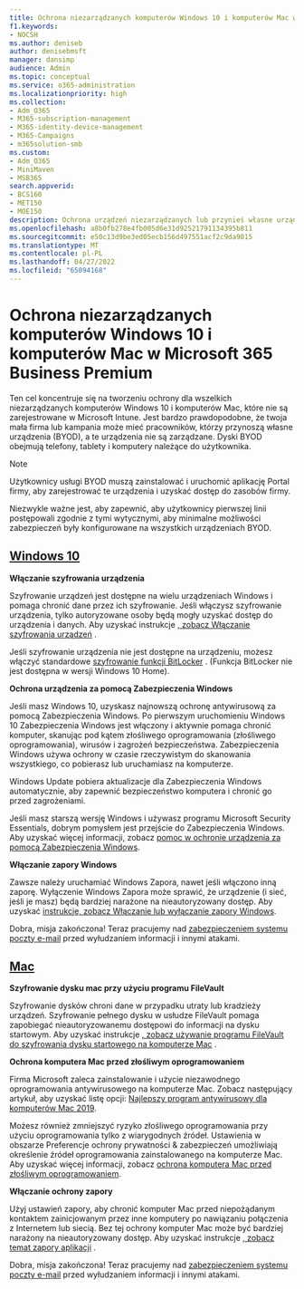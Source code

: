 ```yaml
---
title: Ochrona niezarządzanych komputerów Windows 10 i komputerów Mac w Microsoft 365 Business Premium
f1.keywords:
- NOCSH
ms.author: deniseb
author: denisebmsft
manager: dansimp
audience: Admin
ms.topic: conceptual
ms.service: o365-administration
ms.localizationpriority: high
ms.collection:
- Adm_O365
- M365-subscription-management
- M365-identity-device-management
- M365-Campaigns
- m365solution-smb
ms.custom:
- Adm_O365
- MiniMaven
- MSB365
search.appverid:
- BCS160
- MET150
- MOE150
description: Ochrona urządzeń niezarządzanych lub przynieś własne urządzenia (BYOD) przed cyberatakami za pomocą Microsoft 365 Business Premium. Jak skonfigurować cyberbezpieczeństwo dla komputerów Windows i komputerów Mac.
ms.openlocfilehash: a8b0fb278e4fb005d6e31d92521791134395b811
ms.sourcegitcommit: e50c13d9be3ed05ecb156d497551acf2c9da9015
ms.translationtype: MT
ms.contentlocale: pl-PL
ms.lasthandoff: 04/27/2022
ms.locfileid: "65094168"
---
```

# <a name="protect-unmanaged-windows-10-pcs-and-macs-in-microsoft-365-business-premium"></a>Ochrona niezarządzanych komputerów Windows 10 i komputerów Mac w Microsoft 365 Business Premium

Ten cel koncentruje się na tworzeniu ochrony dla wszelkich niezarządzanych komputerów Windows 10 i komputerów Mac, które nie są zarejestrowane w Microsoft Intune. Jest bardzo prawdopodobne, że twoja mała firma lub kampania może mieć pracowników, którzy przynoszą własne urządzenia (BYOD), a te urządzenia nie są zarządzane. Dyski BYOD obejmują telefony, tablety i komputery należące do użytkownika. 

>[!NOTE]
>Użytkownicy usługi BYOD muszą zainstalować i uruchomić aplikację Portal firmy, aby zarejestrować te urządzenia i uzyskać dostęp do zasobów firmy.

Niezwykle ważne jest, aby zapewnić, aby użytkownicy pierwszej linii postępowali zgodnie z tymi wytycznymi, aby minimalne możliwości zabezpieczeń były konfigurowane na wszystkich urządzeniach BYOD.

## <a name="windows-10"></a>[Windows 10](#tab/Windows10)

**Włączanie szyfrowania urządzenia**<p>
Szyfrowanie urządzeń jest dostępne na wielu urządzeniach Windows i pomaga chronić dane przez ich szyfrowanie. Jeśli włączysz szyfrowanie urządzenia, tylko autoryzowane osoby będą mogły uzyskać dostęp do urządzenia i danych. Aby uzyskać instrukcje [, zobacz Włączanie szyfrowania urządzeń](https://support.microsoft.com/help/4028713/windows-10-turn-on-device-encryption) .

 Jeśli szyfrowanie urządzenia nie jest dostępne na urządzeniu, możesz włączyć standardowe [szyfrowanie funkcji BitLocker](https://support.microsoft.com/help/4028713/windows-10-turn-on-device-encryption) . (Funkcja BitLocker nie jest dostępna w wersji Windows 10 Home). 

**Ochrona urządzenia za pomocą Zabezpieczenia Windows**<p>
Jeśli masz Windows 10, uzyskasz najnowszą ochronę antywirusową za pomocą Zabezpieczenia Windows. Po pierwszym uruchomieniu Windows 10 Zabezpieczenia Windows jest włączony i aktywnie pomaga chronić komputer, skanując pod kątem złośliwego oprogramowania (złośliwego oprogramowania), wirusów i zagrożeń bezpieczeństwa. Zabezpieczenia Windows używa ochrony w czasie rzeczywistym do skanowania wszystkiego, co pobierasz lub uruchamiasz na komputerze.

Windows Update pobiera aktualizacje dla Zabezpieczenia Windows automatycznie, aby zapewnić bezpieczeństwo komputera i chronić go przed zagrożeniami.

Jeśli masz starszą wersję Windows i używasz programu Microsoft Security Essentials, dobrym pomysłem jest przejście do Zabezpieczenia Windows. Aby uzyskać więcej informacji, zobacz [pomoc w ochronie urządzenia za pomocą Zabezpieczenia Windows](https://support.microsoft.com/help/17464/windows-10-help-protect-my-device-with-windows-security).

**Włączanie zapory Windows**<p>
Zawsze należy uruchamiać Windows Zapora, nawet jeśli włączono inną zaporę. Wyłączenie Windows Zapora może sprawić, że urządzenie (i sieć, jeśli je masz) będą bardziej narażone na nieautoryzowany dostęp. Aby uzyskać [instrukcje, zobacz Włączanie lub wyłączanie zapory Windows](https://support.microsoft.com/help/4028544/windows-10-turn-windows-defender-firewall-on-or-off).

Dobra, misja zakończona! Teraz pracujemy nad [zabezpieczeniem systemu poczty e-mail](m365bp-protect-email-overview.md) przed wyłudzaniem informacji i innymi atakami.

## <a name="mac"></a>[Mac](#tab/Mac)

**Szyfrowanie dysku mac przy użyciu programu FileVault**<p>
Szyfrowanie dysków chroni dane w przypadku utraty lub kradzieży urządzeń. Szyfrowanie pełnego dysku w usłudze FileVault pomaga zapobiegać nieautoryzowanemu dostępowi do informacji na dysku startowym. Aby uzyskać instrukcje [, zobacz używanie programu FileVault do szyfrowania dysku startowego na komputerze Mac](https://support.apple.com/HT204837) .

**Ochrona komputera Mac przed złośliwym oprogramowaniem**<p>
Firma Microsoft zaleca zainstalowanie i użycie niezawodnego oprogramowania antywirusowego na komputerze Mac. Zobacz następujący artykuł, aby uzyskać listę opcji: [Najlepszy program antywirusowy dla komputerów Mac 2019](https://www.macworld.co.uk/feature/mac-software/mac-antivirus-3672182/).

Możesz również zmniejszyć ryzyko złośliwego oprogramowania przy użyciu oprogramowania tylko z wiarygodnych źródeł. Ustawienia w obszarze Preferencje ochrony prywatności & zabezpieczeń umożliwiają określenie źródeł oprogramowania zainstalowanego na komputerze Mac. Aby uzyskać więcej informacji, zobacz [ochrona komputera Mac przed złośliwym oprogramowaniem](https://support.apple.com/kb/PH25087).

**Włączanie ochrony zapory**<p>
Użyj ustawień zapory, aby chronić komputer Mac przed niepożądanym kontaktem zainicjowanym przez inne komputery po nawiązaniu połączenia z Internetem lub siecią. Bez tej ochrony komputer Mac może być bardziej narażony na nieautoryzowany dostęp. Aby uzyskać instrukcje [, zobacz temat zapory aplikacji](https://support.apple.com/HT201642) .

Dobra, misja zakończona! Teraz pracujemy nad [zabezpieczeniem systemu poczty e-mail](m365bp-protect-email-overview.md) przed wyłudzaniem informacji i innymi atakami.

